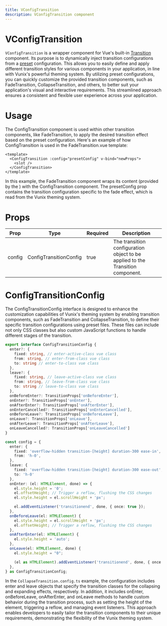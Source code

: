 ```yaml
---
title: VConfigTransition
description: VConfigTransition component
---
```


# VConfigTransition
`VConfigTransition` is a wrapper component for Vue's built-in [Transition](https://vuejs.org/guide/built-ins/transition.html) component. Its purpose is to dynamically inject transition configurations from a [preset](/get-started/preset) configuration. This allows you to easily define and apply different transition styles for various components in your application, in line with Vunix's powerful theming system. By utilizing preset configurations, you can quickly customize the provided transition components, such as FadeTransition, CollapseTransition, and others, to better suit your application's visual and interactive requirements. This streamlined approach ensures a consistent and flexible user experience across your application.

# Usage
The ConfigTransition component is used within other transition components, like FadeTransition, to apply the desired transition effect based on the preset configuration. Here's an example of how ConfigTransition is used in the FadeTransition.vue template:

```vue [FadeTransition.vue]
<template>
  <ConfigTransition :config="presetConfig" v-bind="newProps">
    <slot />
  </ConfigTransition>
</template>
```

In this example, the FadeTransition component wraps its content (provided by the <slot />) with the ConfigTransition component. The presetConfig prop contains the transition configuration specific to the fade effect, which is read from the Vunix theming system.

# Props
| Prop           | Type                | Required | Description                                                              |
| -------------- | ------------------- | -------- | ------------------------------------------------------------------------ |
| config         | ConfigTransitionConfig | true     | The transition configuration object to be applied to the Transition component. |

# ConfigTransitionConfig

The ConfigTransitionConfig interface is designed to enhance the customization capabilities of Vunix's theming system by enabling transition components, such as FadeTransition and CollapseTransition, to define their specific transition configurations using preset files. These files can include not only CSS classes but also custom JavaScript functions to handle different stages of the transition.

```ts [ConfigTransitionConfig.ts]
export interface ConfigTransitionConfig {
  enter?: {
    fixed: string, // enter-active-class vue class
    from: string, // enter-from-class vue class
    to: string // enter-to-class vue class
  },
  leave?: {
    fixed: string, // leave-active-class vue class
    from: string, // leave-from-class vue class
    to: string // leave-to-class vue class
  },
  onBeforeEnter?: TransitionProps['onBeforeEnter'],
  onEnter?: TransitionProps['onEnter'],
  onAfterEnter?: TransitionProps['onAfterEnter'],
  onEnterCancelled?: TransitionProps['onEnterCancelled'],
  onBeforeLeave?: TransitionProps['onBeforeLeave'],
  onLeave?: TransitionProps['onLeave'],
  onAfterLeave?: TransitionProps['onAfterLeave'],
  onLeaveCancelled?: TransitionProps['onLeaveCancelled']
}
```

```ts [ConfigTransition.config.ts]
const config = {
  enter: {
    fixed: 'overflow-hidden transition-[height] duration-300 ease-in',
    from: 'h-0',
  },
  leave: {
    fixed: 'overflow-hidden transition-[height] duration-300 ease-out',
    to: 'h-0'
  },
  onEnter: (el: HTMLElement, done) => {
    el.style.height = '0';
    el.offsetHeight; // Trigger a reflow, flushing the CSS changes
    el.style.height = el.scrollHeight + 'px';

    el.addEventListener('transitionend', done, { once: true });
  },
  onBeforeLeave(el: HTMLElement) {
    el.style.height = el.scrollHeight + 'px';
    el.offsetHeight; // Trigger a reflow, flushing the CSS changes
  },
  onAfterEnter(el: HTMLElement) {
    el.style.height = 'auto';
  },
  onLeave(el: HTMLElement, done) {
    el.style.height = "0";

    (el as HTMLElement).addEventListener('transitionend', done, { once: true });
  },
} as ConfigTransitionConfig;
```

In the `CollapseTransition.config.ts` example, the configuration includes enter and leave objects that specify the transition classes for the collapsing and expanding effects, respectively. In addition, it includes onEnter, onBeforeLeave, onAfterEnter, and onLeave methods to handle custom behavior during the transition process, such as setting the height of the element, triggering a reflow, and managing event listeners. This approach enables developers to easily tailor the transition components to their unique requirements, demonstrating the flexibility of the Vunix theming system.